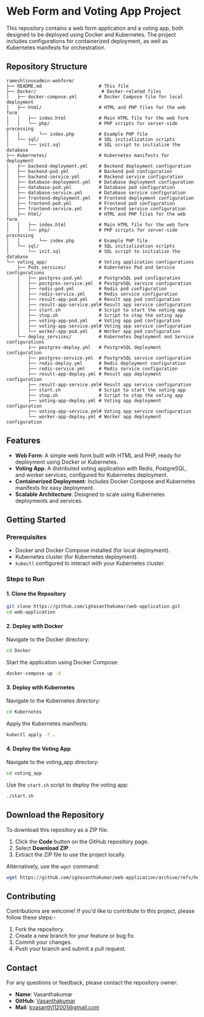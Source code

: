 
# Web Form and Voting App Project

This repository contains a web form application and a voting app, both designed to be deployed using Docker and Kubernetes. The project includes configurations for containerized deployment, as well as Kubernetes manifests for orchestration.

## Repository Structure

```plaintext
rameshlinuxadmin-webform/
├── README.md                     # This file
├── Docker/                        # Docker-related files
│   ├── docker-compose.yml        # Docker Compose file for local deployment
│   ├── html/                     # HTML and PHP files for the web form
│   │   ├── index.html            # Main HTML file for the web form
│   │   └── php/                  # PHP scripts for server-side processing
│   │       └── index.php         # Example PHP file
│   └── sql/                      # SQL initialization scripts
│       └── init.sql              # SQL script to initialize the database
├── Kubernetes/                   # Kubernetes manifests for deployment
│   ├── backend-deployment.yml    # Backend deployment configuration
│   ├── backend-pod.yml           # Backend pod configuration
│   ├── backend-service.yml       # Backend service configuration
│   ├── database-deployment.yml   # Database deployment configuration
│   ├── database-pod.yml          # Database pod configuration
│   ├── database-service.yml      # Database service configuration
│   ├── frontend-deployment.yml   # Frontend deployment configuration
│   ├── frontend-pod.yml          # Frontend pod configuration
│   ├── frontend-service.yml      # Frontend service configuration
│   ├── html/                     # HTML and PHP files for the web form
│   │   ├── index.html            # Main HTML file for the web form
│   │   └── php/                  # PHP scripts for server-side processing
│   │       └── index.php         # Example PHP file
│   └── sql/                      # SQL initialization scripts
│       └── init.sql              # SQL script to initialize the database
└── voting_app/                   # Voting application configurations
    ├── Pods_services/            # Kubernetes Pod and Service configurations
    │   ├── postgres-pod.yml      # PostgreSQL pod configuration
    │   ├── postgres-service.yml  # PostgreSQL service configuration
    │   ├── redis-pod.yml         # Redis pod configuration
    │   ├── redis-service.yml     # Redis service configuration
    │   ├── result-app-pod.yml    # Result app pod configuration
    │   ├── result-app-service.yml# Result app service configuration
    │   ├── start.sh              # Script to start the voting app
    │   ├── stop.sh               # Script to stop the voting app
    │   ├── voting-app-pod.yml    # Voting app pod configuration
    │   ├── voting-app-service.yml# Voting app service configuration
    │   └── worker-app-pod.yml    # Worker app pod configuration
    └── deploy_services/          # Kubernetes Deployment and Service configurations
        ├── postgres-deploy.yml   # PostgreSQL deployment configuration
        ├── postgres-service.yml  # PostgreSQL service configuration
        ├── redis-deploy.yml      # Redis deployment configuration
        ├── redis-service.yml     # Redis service configuration
        ├── result-app-deploy.yml # Result app deployment configuration
        ├── result-app-service.yml# Result app service configuration
        ├── start.sh              # Script to start the voting app
        ├── stop.sh               # Script to stop the voting app
        ├── voting-app-deploy.yml # Voting app deployment configuration
        ├── voting-app-service.yml# Voting app service configuration
        └── worker-app-deploy.yml # Worker app deployment configuration
```

## Features

- **Web Form**: A simple web form built with HTML and PHP, ready for deployment using Docker or Kubernetes.
- **Voting App**: A distributed voting application with Redis, PostgreSQL, and worker services, configured for Kubernetes deployment.
- **Containerized Deployment**: Includes Docker Compose and Kubernetes manifests for easy deployment.
- **Scalable Architecture**: Designed to scale using Kubernetes deployments and services.

## Getting Started

### Prerequisites

- Docker and Docker Compose installed (for local deployment).
- Kubernetes cluster (for Kubernetes deployment).
- `kubectl` configured to interact with your Kubernetes cluster.

### Steps to Run

#### 1. Clone the Repository

```bash
git clone https://github.com/igVasanthakumar/web-application.git
cd web-application
```

#### 2. Deploy with Docker

Navigate to the Docker directory:

```bash
cd Docker
```

Start the application using Docker Compose:

```bash
docker-compose up -d
```

#### 3. Deploy with Kubernetes

Navigate to the Kubernetes directory:

```bash
cd Kubernetes
```

Apply the Kubernetes manifests:

```bash
kubectl apply -f .
```

#### 4. Deploy the Voting App

Navigate to the voting_app directory:

```bash
cd voting_app
```

Use the `start.sh` script to deploy the voting app:

```bash
./start.sh
```

## Download the Repository

To download this repository as a ZIP file:

1. Click the **Code** button on the GitHub repository page.
2. Select **Download ZIP**.
3. Extract the ZIP file to use the project locally.

Alternatively, use the `wget` command:

```bash
wget https://github.com/igVasanthakumar/web-application/archive/refs/heads/main.zip -O web-application.zip
```

## Contributing

Contributions are welcome! If you'd like to contribute to this project, please follow these steps:-

1. Fork the repository.
2. Create a new branch for your feature or bug fix.
3. Commit your changes.
4. Push your branch and submit a pull request.

## Contact

For any questions or feedback, please contact the repository owner:

- **Name**: Vasanthakumar  
- **GitHub**: [Vasanthakumar](https://github.com/igVasanthakumar)
- **Mail**: kvasanth112001@gmail.com
